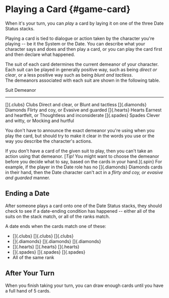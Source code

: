 # Playing a Card {#game-card}

When it's your turn, you can *play* a card by laying it on one of the three
Date Status stacks.

Playing a card is tied to dialogue or action
taken by the character you're playing -- be it the System or the Date.
You can describe what your character says and does and then play a
card, or you can play the card first and then declare what happened.

The suit of each card determines the current demeanor of your character.
Each suit can be played in generally positive way, such as being *direct or clear*,
or a less positive way such as being *blunt and tactless*.  
The demeanors associated with each suit are shown in the following table.

Suit                   Demeanor
------                 ------------------------- -------------------------
[]{.clubs} Clubs       Direct and clear, or      Blunt and tactless
[]{.diamonds} Diamonds Flirty and coy, or        Evasive and guarded
[]{.hearts} Hearts     Earnest and heartfelt, or Thoughtless and inconsiderate
[]{.spades} Spades     Clever and witty, or      Mocking and hurtful

You don't have to announce the exact demeanor you're using when you
play the card, but should try to make it clear in the words you use or the
way you describe the character's actions.

If you don't have a card of the given suit to play, then you can't take an
action using that demeanor. 
[*Tip!* You might want to choose the demeanor before you decide what to say,
based on the cards in your hand.]{.spin}
For example, if the player in the Date role has 
no []{.diamonds} Diamonds cards in their hand, then the Date character can't
act in a *flirty and coy, or evasive and guarded* manner.

## Ending a Date

After someone plays a card onto one of the Date Status stacks, they should
check to see if a date-ending condition has happened -- either all of the
suits on the stack match, or all of the ranks match.

A date ends when the cards match one of these:

- []{.clubs} []{.clubs} []{.clubs}                         
- []{.diamonds} []{.diamonds} []{.diamonds}
- []{.hearts} []{.hearts} []{.hearts}
- []{.spades} []{.spades} []{.spades}
- All of the same rank

## After Your Turn

When you finish taking your turn, you can draw enough cards until you have a
full hand of 5 cards.

